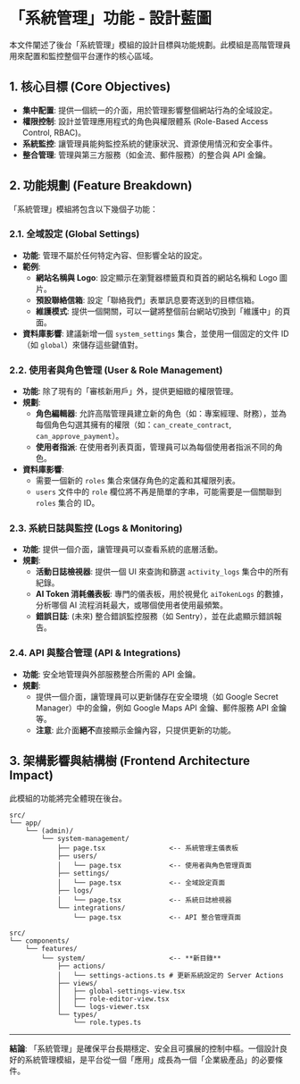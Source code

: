 
# 「系統管理」功能 - 設計藍圖

本文件闡述了後台「系統管理」模組的設計目標與功能規劃。此模組是高階管理員用來配置和監控整個平台運作的核心區域。

## 1. 核心目標 (Core Objectives)

- **集中配置**: 提供一個統一的介面，用於管理影響整個網站行為的全域設定。
- **權限控制**: 設計並管理應用程式的角色與權限體系 (Role-Based Access Control, RBAC)。
- **系統監控**: 讓管理員能夠監控系統的健康狀況、資源使用情況和安全事件。
- **整合管理**: 管理與第三方服務（如金流、郵件服務）的整合與 API 金鑰。

## 2. 功能規劃 (Feature Breakdown)

「系統管理」模組將包含以下幾個子功能：

### 2.1. 全域設定 (Global Settings)
- **功能**: 管理不屬於任何特定內容、但影響全站的設定。
- **範例**:
  - **網站名稱與 Logo**: 設定顯示在瀏覽器標籤頁和頁首的網站名稱和 Logo 圖片。
  - **預設聯絡信箱**: 設定「聯絡我們」表單訊息要寄送到的目標信箱。
  - **維護模式**: 提供一個開關，可以一鍵將整個前台網站切換到「維護中」的頁面。
- **資料庫影響**: 建議新增一個 `system_settings` 集合，並使用一個固定的文件 ID（如 `global`）來儲存這些鍵值對。

### 2.2. 使用者與角色管理 (User & Role Management)
- **功能**: 除了現有的「審核新用戶」外，提供更細緻的權限管理。
- **規劃**:
  - **角色編輯器**: 允許高階管理員建立新的角色（如：專案經理、財務），並為每個角色勾選其擁有的權限（如：`can_create_contract`, `can_approve_payment`）。
  - **使用者指派**: 在使用者列表頁面，管理員可以為每個使用者指派不同的角色。
- **資料庫影響**:
  - 需要一個新的 `roles` 集合來儲存角色的定義和其權限列表。
  - `users` 文件中的 `role` 欄位將不再是簡單的字串，可能需要是一個關聯到 `roles` 集合的 ID。

### 2.3. 系統日誌與監控 (Logs & Monitoring)
- **功能**: 提供一個介面，讓管理員可以查看系統的底層活動。
- **規劃**:
  - **活動日誌檢視器**: 提供一個 UI 來查詢和篩選 `activity_logs` 集合中的所有紀錄。
  - **AI Token 消耗儀表板**: 專門的儀表板，用於視覺化 `aiTokenLogs` 的數據，分析哪個 AI 流程消耗最大，或哪個使用者使用最頻繁。
  - **錯誤日誌**: (未來) 整合錯誤監控服務（如 Sentry），並在此處顯示錯誤報告。

### 2.4. API 與整合管理 (API & Integrations)
- **功能**: 安全地管理與外部服務整合所需的 API 金鑰。
- **規劃**:
  - 提供一個介面，讓管理員可以更新儲存在安全環境（如 Google Secret Manager）中的金鑰，例如 Google Maps API 金鑰、郵件服務 API 金鑰等。
  - **注意**: 此介面**絕不**直接顯示金鑰內容，只提供更新的功能。

## 3. 架構影響與結構樹 (Frontend Architecture Impact)

此模組的功能將完全體現在後台。

```text
src/
└── app/
    └── (admin)/
        └── system-management/
            ├── page.tsx                <-- 系統管理主儀表板
            ├── users/
            │   └── page.tsx            <-- 使用者與角色管理頁面
            ├── settings/
            │   └── page.tsx            <-- 全域設定頁面
            ├── logs/
            │   └── page.tsx            <-- 系統日誌檢視器
            └── integrations/
                └── page.tsx            <-- API 整合管理頁面
```

```text
src/
└── components/
    └── features/
        └── system/                     <-- **新目錄**
            ├── actions/
            │   └── settings-actions.ts # 更新系統設定的 Server Actions
            ├── views/
            │   ├── global-settings-view.tsx
            │   ├── role-editor-view.tsx
            │   └── logs-viewer.tsx
            └── types/
                └── role.types.ts
```

---
**結論**: 「系統管理」是確保平台長期穩定、安全且可擴展的控制中樞。一個設計良好的系統管理模組，是平台從一個「應用」成長為一個「企業級產品」的必要條件。
